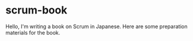 scrum-book
==========

Hello, I'm writing a book on Scrum in Japanese.
Here are some preparation materials for the book.
